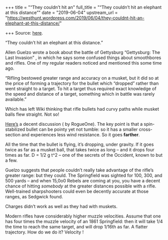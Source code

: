 +++
title = "“They couldn’t hit an"
full_title = "“They couldn’t hit an elephant at this distance”"
date = "2019-06-04"
upstream_url = "https://westhunt.wordpress.com/2019/06/04/they-couldnt-hit-an-elephant-at-this-distance/"

+++
Source: [here](https://westhunt.wordpress.com/2019/06/04/they-couldnt-hit-an-elephant-at-this-distance/).

“They couldn’t hit an elephant at this distance.”

Allen Guelzo wrote a book about the battle of Gettysburg “Gettysburg:
The Last Invasion” , in which he says some confused things about
smoothbores and rifles. One of my regular readers noticed and mentioned
this some time ago.

“Rifling bestowed greater range and accuracy on a musket, but it did so
at the price of forming a trajectory for the bullet which “dropped”
rather than went straight to a target. To hit a target thus required
exact knowledge of the speed and distance of a target, something which
in battle was rarely available.”

Which has left Wiki thinking that rifle bullets had curvy paths while
musket balls flew straight. Not so!

[Here’s](https://www.physicsforums.com/threads/difference-between-musket-and-rifle-trajectories.915555/)
a decent discussion ( by RogueOne). The key point is that a
spin-stabilized bullet can be pointy yet not tumble: so it has a smaller
cross-section and experiences less wind resistance. So it goes
**farther**.

All the time that the bullet is flying, it’s dropping, under gravity.
If it goes twice as far as a musket ball, that takes twice as long – and
it drops four times as far. D = 1/2 g t^2 – one of the secrets of the
Occident, known to but a few.

Guelzo suggests that people couldn’t really take advantage of the
rifle’s greater range: but they could. The Springfield was sighted for
100, 300, and 500 yards – and when 15,0o0 Rebels are coming at you, you
have a decent chance of hitting *somebody* at the greater distances
possible with a rifle. Well-trained sharpshooters could even be decently
accurate at those ranges, as Sedgwick found.

Charges didn’t work as well as they had with muskets.

Modern rifles have considerably higher muzzle velocities. Assume that
one has four times the muzzle velocity of an 1861 Springfield: then it
will take 1/4 the time to reach the same target, and will drop 1/16th as
far. A flatter trajectory. How do we do it? Velocity !











